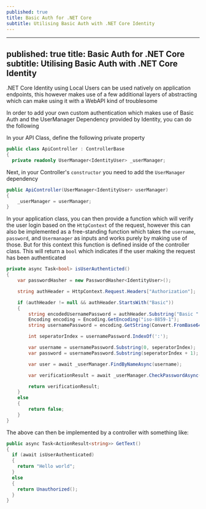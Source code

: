 ```yaml
---
published: true
title: Basic Auth for .NET Core
subtitle: Utilising Basic Auth with .NET Core Identity
---
```


---
published: true
title: Basic Auth for .NET Core
subtitle: Utilising Basic Auth with .NET Core Identity
---

.NET Core Identity using Local Users can be used natively on application endpoints, this however makes use of a few additional layers of abstracting which can make using it with a WebAPI kind of troublesome

In order to add your own custom authentication which makes use of Basic Auth and the UserManager Dependency provided by Identity, you can do the following

In your API Class, define the following private property

```cs
public class ApiController : ControllerBase
{
  private readonly UserManager<IdentityUser> _userManager;
```

Next, in your Controller's `constructor` you need to add the `UserManager` dependency

```cs
public ApiController(UserManager<IdentityUser> userManager)
{
    _userManager = userManager;
}
```

In your application class, you can then provide a function which will verify the user login based on the `HttpContext` of the request,
however this can also be implemented as a free-standing function which takes the `username`, `password`, and `Usermanager` as inputs and works purely by making use of those. But for this context this function is defined inside of the controller class. This will return a `bool` which indicates if the user making the request has been authenticated

```cs
private async Task<bool> isUserAuthenticted()
{
    var passwordHasher = new PasswordHasher<IdentityUser>();

    string authHeader = HttpContext.Request.Headers["Authorization"];

    if (authHeader != null && authHeader.StartsWith("Basic"))
    {
        string encodedUsernamePassword = authHeader.Substring("Basic ".Length).Trim();
        Encoding encoding = Encoding.GetEncoding("iso-8859-1");
        string usernamePassword = encoding.GetString(Convert.FromBase64String(encodedUsernamePassword));

        int seperatorIndex = usernamePassword.IndexOf(':');

        var username = usernamePassword.Substring(0, seperatorIndex);
        var password = usernamePassword.Substring(seperatorIndex + 1);

        var user = await _userManager.FindByNameAsync(username);

        var verificationResult = await _userManager.CheckPasswordAsync(user, password);

        return verificationResult;
    }
    else
    {
        return false;
    }
}
```

The above can then be implemented by a controller with something like:

```cs
public async Task<ActionResult<string>> GetText()
{
  if (await isUserAuthenticated)
  {
    return "Hello world";
  }
  else
  {
    return Unauthorized();
  }
}
```
